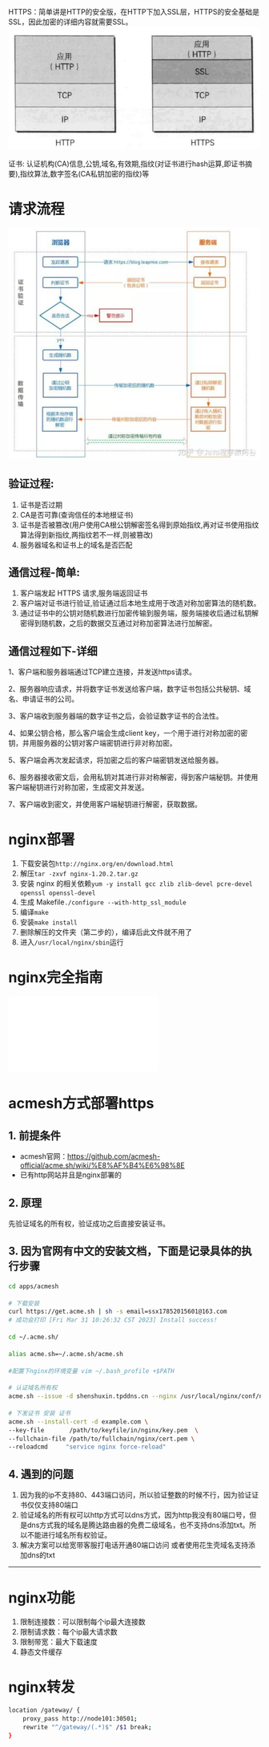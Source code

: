 HTTPS：简单讲是HTTP的安全版，在HTTP下加入SSL层，HTTPS的安全基础是SSL，因此加密的详细内容就需要SSL。
![http和https区别](1680161014077.jpg)

证书: 认证机构(CA)信息,公钥,域名,有效期,指纹(对证书进行hash运算,即证书摘要),指纹算法,数字签名(CA私钥加密的指纹)等

# 请求流程
![请求流程](1680161161999.jpg)
## 验证过程:
1. 证书是否过期
2. CA是否可靠(查询信任的本地根证书)
3. 证书是否被篡改(用户使用CA根公钥解密签名得到原始指纹,再对证书使用指纹算法得到新指纹,两指纹若不一样,则被篡改)
4. 服务器域名和证书上的域名是否匹配

## 通信过程-简单: 
1. 客户端发起 HTTPS 请求,服务端返回证书
2. 客户端对证书进行验证,验证通过后本地生成用于改造对称加密算法的随机数。
3. 通过证书中的公钥对随机数进行加密传输到服务端，服务端接收后通过私钥解密得到随机数，之后的数据交互通过对称加密算法进行加解密。

## 通信过程如下-详细
1、客户端和服务器端通过TCP建立连接，并发送https请求。

2、服务器响应请求，并将数字证书发送给客户端，数字证书包括公共秘钥、域名、申请证书的公司。

3、客户端收到服务器端的数字证书之后，会验证数字证书的合法性。

4、如果公钥合格，那么客户端会生成client key，一个用于进行对称加密的密钥，并用服务器的公钥对客户端密钥进行非对称加密。

5、客户端会再次发起请求，将加密之后的客户端密钥发送给服务器。

6、服务器接收密文后，会用私钥对其进行非对称解密，得到客户端秘钥。并使用客户端秘钥进行对称加密，生成密文并发送。

7、客户端收到密文，并使用客户端秘钥进行解密，获取数据。

# nginx部署
1. 下载安装包`http://nginx.org/en/download.html`
2. 解压`tar -zxvf nginx-1.20.2.tar.gz`
3. 安装 nginx 的相关依赖`yum -y install gcc zlib zlib-devel pcre-devel openssl openssl-devel`
4. 生成 Makefile`./configure --with-http_ssl_module`
5. 编译`make`
6. 安装`make install`
7. 删除解压的文件夹（第二步的），编译后此文件就不用了
7. 进入`/usr/local/nginx/sbin`运行

# nginx完全指南
![官方nginx完全指南](./NGINX%20Cookbook%202E%20Simplified%20Chinese%20Edition_CN.pdf)

# acmesh方式部署https
## 1. 前提条件
- acmesh官网：https://github.com/acmesh-official/acme.sh/wiki/%E8%AF%B4%E6%98%8E
- 已有http网站并且是nginx部署的

## 2. 原理
先验证域名的所有权，验证成功之后直接安装证书。

## 3. 因为官网有中文的安装文档，下面是记录具体的执行步骤
```sh
cd apps/acmesh

# 下载安装
curl https://get.acme.sh | sh -s email=ssx17852015601@163.com
# 成功会打印 [Fri Mar 31 10:26:32 CST 2023] Install success!

cd ~/.acme.sh/

alias acme.sh=~/.acme.sh/acme.sh

#配置下nginx的环境变量 vim ~/.bash_profile +$PATH

# 认证域名所有权
acme.sh --issue -d shenshuxin.tpddns.cn --nginx /usr/local/nginx/conf/nginx.conf

# 下发证书 安装 证书
acme.sh --install-cert -d example.com \
--key-file       /path/to/keyfile/in/nginx/key.pem  \
--fullchain-file /path/to/fullchain/nginx/cert.pem \
--reloadcmd     "service nginx force-reload"
```
## 4. 遇到的问题
1. 因为我的ip不支持80、443端口访问，所以验证整数的时候不行，因为验证证书仅仅支持80端口
2. 验证域名的所有权可以http方式可以dns方式，因为http我没有80端口号，但是dns方式我的域名是腾达路由器的免费二级域名，也不支持dns添加txt。所以不能进行域名所有权验证。
3. 解决方案可以给宽带客服打电话开通80端口访问 或者使用花生壳域名支持添加dns的txt

---

# nginx功能
1. 限制连接数：可以限制每个ip最大连接数
2. 限制请求数：每个ip最大请求数
3. 限制带宽：最大下载速度
4. 静态文件缓存


# nginx转发
```sh
location /gateway/ {
    proxy_pass http://node101:30501;
    rewrite "^/gateway/(.*)$" /$1 break;
}
```






